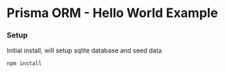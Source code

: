 # Prisma ORM - Hello World Example

### Setup
Initial install, will setup sqlite database and seed data
```bash
npm install
```
